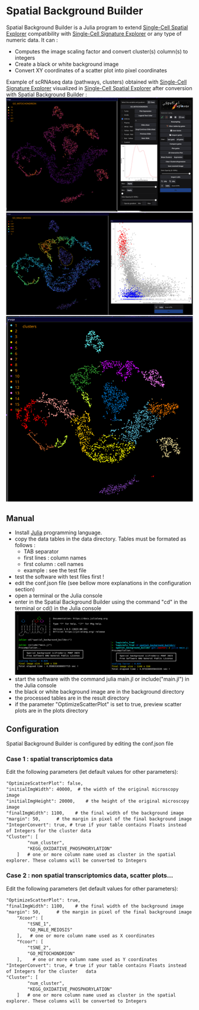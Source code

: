 # Spatial Background Builder

Spatial Background Builder is a Julia program to extend [Single-Cell Spatial Explorer](https://github.com/FredPont/spatial) compatibility with [Single-Cell Signature Explorer](https://sites.google.com/site/fredsoftwares/products/single-cell-signature-explorer) or any type of numeric data. It can :
- Computes the image scaling factor and convert cluster(s) column(s) to integers
- Create a black or white background image
- Convert XY coordinates of a scatter plot into pixel coordinates

Example of scRNAseq data (pathways, clusters) obtained with [Single-Cell Signature Explorer](https://sites.google.com/site/fredsoftwares/products/single-cell-signature-explorer) visualized in [Single-Cell Spatial Explorer](https://github.com/FredPont/spatial) after conversion with Spatial Background Builder :
![scSpatial Explorer Expression!](src/web/spatial1.png "")
![scSpatial Explorer Plot Gates!](src/web/spatial3.png "")
![scSpatial Explorer Clusters!](src/web/spatial2.png "")

## Manual
- Install [Julia](https://julialang.org) programming language.
- copy the data tables in the data directory. Tables must be formated as follows :
    - TAB separator
    - first lines : column names
    - first column : cell names
    - example : see the test file
- test the software with test files first !
- edit the conf.json file (see bellow more explanations in the configuration section)
- open a terminal or the Julia console
- enter in the Spatial Background Builder using the command "cd" in the terminal or cd() in the Julia console
![julia!](src/web/julia.png "")
- start the software with the command julia main.jl or  include("main.jl") in the Julia console
- the black or white background image are in the background directory
- the processed tables are in the result directory
- if the parameter "OptimizeScatterPlot" is set to true, preview scatter plots are in the plots directory

## Configuration
Spatial Background Builder is configured by editing the conf.json file

### Case 1 : spatial transcriptomics data
Edit the following parameters (let default values for other parameters):  
```
"OptimizeScatterPlot": false,  
"initialImgWidth": 40000,  # the width of the original microscopy image  
"initialImgHeight": 20000,    # the height of the original microscopy image  
"finalImgWidth": 1100,    # the final width of the background image  
"margin": 50,      # the margin in pixel of the final background image  
"IntegerConvert": true, # true if your table contains Floats instead of Integers for the cluster data  
"Cluster": [
        "num_cluster",
        "KEGG_OXIDATIVE_PHOSPHORYLATION"
    ]   # one or more column name used as cluster in the spatial explorer. These columns will be converted to Integers  
```

### Case 2 : non spatial transcriptomics data, scatter plots...

Edit the following parameters (let default values for other parameters):  
```
"OptimizeScatterPlot": true,   
"finalImgWidth": 1100,    # the final width of the background image 
"margin": 50,      # the margin in pixel of the final background image 
    "Xcoor": [
        "tSNE_1",
        "GO_MALE_MEIOSIS"
    ],   # one or more column name used as X coordinates  
    "Ycoor": [
        "tSNE_2",
        "GO_MITOCHONDRION"
    ],    # one or more column name used as Y coordinates  
"IntegerConvert": true, # true if your table contains Floats instead of Integers for the cluster   data  
"Cluster": [
        "num_cluster",
        "KEGG_OXIDATIVE_PHOSPHORYLATION"
    ]   # one or more column name used as cluster in the spatial explorer. These columns will be converted to Integers   
```


